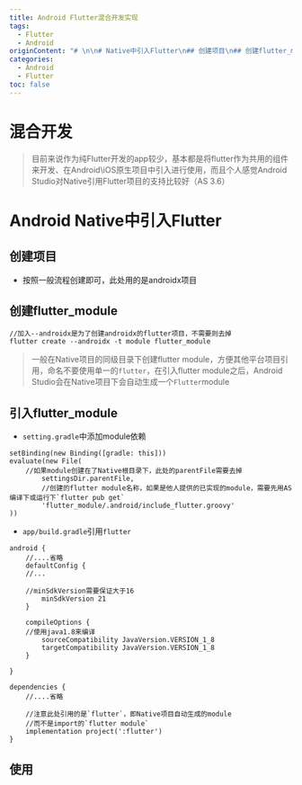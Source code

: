 ```yaml
---
title: Android Flutter混合开发实现
tags:
  - Flutter
  - Android
originContent: "# \n\n# Native中引入Flutter\n## 创建项目\n## 创建flutter_module\n```\nflutter create --androidx -t module flutter_module\n```\n> 一般在Native项目的同级目录下创建flutter module，方便其他平台项目引用，命名不要使用单一的`flutter`，在引入flutter module之后，Native会自动生成一个`Flutter`module\n## 引入flutter_module\n- `setting.gradle`中添加module依赖\n```\nsetBinding(new Binding([gradle: this]))\nevaluate(new File(\n\t//如果module创建在了Native根目录下，此处的parentFile需要去掉\n        settingsDir.parentFile,\n        //创建的flutter module名称，如果是他人提供的已实现的module，需要先用AS编译下或运行下`flutter pub get`\n        'flutter_module/.android/include_flutter.groovy'\n))\n```\n- `app/build.gradle`引用`flutter`\n```\nandroid {\n    //....省略\n    defaultConfig {\n\t//...\n\n\t//\n        minSdkVersion 21\n    }\n\n    compileOptions {\n\t//使用java1.8来编译\n        sourceCompatibility JavaVersion.VERSION_1_8\n        targetCompatibility JavaVersion.VERSION_1_8\n    }\n\n}\n\ndependencies {\n    //....省略\n\n    //注意此处引用的是`flutter`，即Native项目自动生成的module\n    //而不是import的`flutter module`\n    implementation project(':flutter')\n}\n```\n- \n## 打开"
categories:
  - Android
  - Flutter
toc: false
---
```


# 混合开发
> 目前来说作为纯Flutter开发的app较少，基本都是将flutter作为共用的组件来开发、在Android\iOS原生项目中引入进行使用，而且个人感觉Android Studio对Native引用Flutter项目的支持比较好（AS 3.6）

# Android Native中引入Flutter
## 创建项目
- 按照一般流程创建即可，此处用的是androidx项目
<!-- more -->
## 创建flutter_module
```
//加入--androidx是为了创建androidx的flutter项目，不需要则去掉
flutter create --androidx -t module flutter_module
```
> 一般在Native项目的同级目录下创建flutter module，方便其他平台项目引用，命名不要使用单一的`flutter`，在引入flutter module之后，Android Studio会在Native项目下会自动生成一个`Flutter`module

## 引入flutter_module
- `setting.gradle`中添加module依赖
```
setBinding(new Binding([gradle: this]))
evaluate(new File(
	//如果module创建在了Native根目录下，此处的parentFile需要去掉
        settingsDir.parentFile,
        //创建的flutter module名称，如果是他人提供的已实现的module，需要先用AS编译下或运行下`flutter pub get`
        'flutter_module/.android/include_flutter.groovy'
))
```
- `app/build.gradle`引用`flutter`
```
android {
    //....省略
    defaultConfig {
	//...

	//minSdkVersion需要保证大于16
        minSdkVersion 21
    }

    compileOptions {
	//使用java1.8来编译
        sourceCompatibility JavaVersion.VERSION_1_8
        targetCompatibility JavaVersion.VERSION_1_8
    }

}

dependencies {
    //....省略

    //注意此处引用的是`flutter`，即Native项目自动生成的module
    //而不是import的`flutter module`
    implementation project(':flutter')
}
```
## 使用
